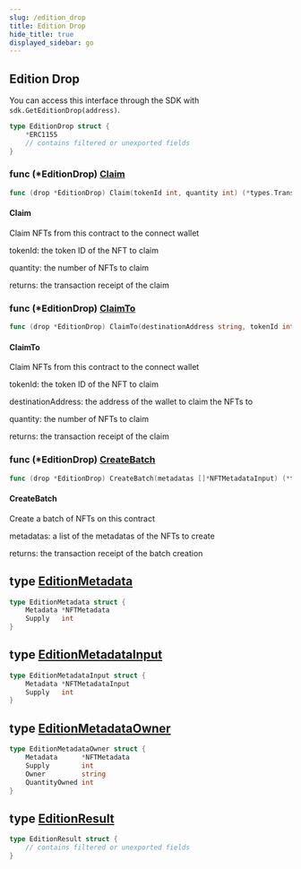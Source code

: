 ```yaml
---
slug: /edition_drop
title: Edition Drop
hide_title: true
displayed_sidebar: go
---
```


## Edition Drop
You can access this interface through the SDK with `sdk.GetEditionDrop(address)`.


```go
type EditionDrop struct {
    *ERC1155
    // contains filtered or unexported fields
}
```

### func \(\*EditionDrop\) [Claim](<https://github.com/thirdweb-dev/go-sdk/blob/main/pkg/thirdweb/edition_drop.go#L96>)

```go
func (drop *EditionDrop) Claim(tokenId int, quantity int) (*types.Transaction, error)
```

#### Claim

Claim NFTs from this contract to the connect wallet

tokenId: the token ID of the NFT to claim

quantity: the number of NFTs to claim

returns: the transaction receipt of the claim

### func \(\*EditionDrop\) [ClaimTo](<https://github.com/thirdweb-dev/go-sdk/blob/main/pkg/thirdweb/edition_drop.go#L112>)

```go
func (drop *EditionDrop) ClaimTo(destinationAddress string, tokenId int, quantity int) (*types.Transaction, error)
```

#### ClaimTo

Claim NFTs from this contract to the connect wallet

tokenId: the token ID of the NFT to claim

destinationAddress: the address of the wallet to claim the NFTs to

quantity: the number of NFTs to claim

returns: the transaction receipt of the claim

### func \(\*EditionDrop\) [CreateBatch](<https://github.com/thirdweb-dev/go-sdk/blob/main/pkg/thirdweb/edition_drop.go#L54>)

```go
func (drop *EditionDrop) CreateBatch(metadatas []*NFTMetadataInput) (*types.Transaction, error)
```

#### CreateBatch

Create a batch of NFTs on this contract

metadatas: a list of the metadatas of the NFTs to create

returns: the transaction receipt of the batch creation

## type [EditionMetadata](<https://github.com/thirdweb-dev/go-sdk/blob/main/pkg/thirdweb/types.go#L44-L47>)

```go
type EditionMetadata struct {
    Metadata *NFTMetadata
    Supply   int
}
```

## type [EditionMetadataInput](<https://github.com/thirdweb-dev/go-sdk/blob/main/pkg/thirdweb/types.go#L56-L59>)

```go
type EditionMetadataInput struct {
    Metadata *NFTMetadataInput
    Supply   int
}
```

## type [EditionMetadataOwner](<https://github.com/thirdweb-dev/go-sdk/blob/main/pkg/thirdweb/types.go#L49-L54>)

```go
type EditionMetadataOwner struct {
    Metadata      *NFTMetadata
    Supply        int
    Owner         string
    QuantityOwned int
}
```

## type [EditionResult](<https://github.com/thirdweb-dev/go-sdk/blob/main/pkg/thirdweb/erc1155.go#L21-L24>)

```go
type EditionResult struct {
    // contains filtered or unexported fields
}
```